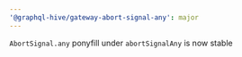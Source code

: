 ```yaml
---
'@graphql-hive/gateway-abort-signal-any': major
---
```


`AbortSignal.any` ponyfill under `abortSignalAny` is now stable
